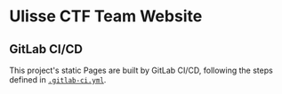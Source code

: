 # Ulisse CTF Team Website

## GitLab CI/CD

This project's static Pages are built by GitLab CI/CD, following the steps defined in [`.gitlab-ci.yml`](.gitlab-ci.yml).
